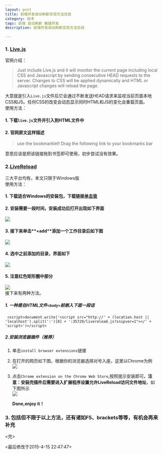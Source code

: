 ```yaml
---
layout: post
title: 前端开发自动刷新实现方法总结
category: 技术
tags: 前端 自动刷新 敏捷开发
description: 前端开发自动刷新实现方法总结

---
```


### 1. [Live.js](http://livejs.com/)  
官网介绍：

> Just include Live.js and it will monitor the current page including local CSS and Javascript by sending consecutive HEAD requests to the server. Changes to CSS will be applied dynamically and HTML or Javascript changes will reload the page.  

大意就是引入`Live.js`文件后它会通过不断发送HEAD请求来监视当前页面本地CSS和JS。任何CSS的改变会动态显示同时HTML和JS的变化会重载页面。  
使用方法：
  
#### 1. 下载`live.js`文件并引入到HTML文件中  

#### 2. 官网原文这样描述  
	
> use the bookmarklet! Drag the following link to your bookmarks bar   
  
意思应该是把该链接拖到书签即可使用，初步尝试没有效果。

### 2.[LiveReload](http://livereload.com/)

三大平台均有，本文只限于Windows版  
使用方法：  

#### 1. 下载适合Windows的安装包，下载链接[单击我](http://download.livereload.com/windows/LiveReloadSetup.exe)  

#### 2. 安装需要一段时间，安装成功后打开出现如下界面  

![](http://i.imgur.com/gvnHYkC.png)  

#### 3. 接下来单击**+add**添加一个工作目录后如下图  

![](http://i.imgur.com/uTqdz4d.png)  

#### 4. 选中之前添加的目录，界面如下  

![](http://i.imgur.com/u25Pts2.png)  

#### 5. 注意红色矩形圈中部分  

![](http://i.imgur.com/MYgd76e.png)  
接下来有两种方法。  

##### 1. 一种是在HTML文件`<body>`前嵌入下面一段话  
 
	 <script>document.write('<script src="http://' + (location.host || 'localhost').split(':')[0] + ':35729/livereload.js?snipver=1"></' + 'script>')</script>  

##### 2.安装浏览器插件（推荐）  

1. 单击`install browser extensions`链接
2. 在打开的网页如下图，根据你的浏览器选择对号入座，这里以Chrome为例  
![](http://i.imgur.com/VFuKTbF.png)
3. 点击`Chrome extension on the Chrome Web Store`,按照提示安装即可。**注意：安装完插件后需要进入扩展程序设置允许LiveReload访问文件地址**，如下图所示  
![](http://i.imgur.com/OuCroL4.png)  

	**Done,enjoy it！**  

### 3. 包括但不限于以上方法，还有诸如**F5**、**brackets**等等，有机会再来补充  

<完>  

<最后修改于2015-4-15 22:47:47>